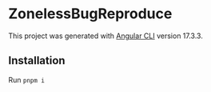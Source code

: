 # ZonelessBugReproduce

This project was generated with [Angular CLI](https://github.com/angular/angular-cli) version 17.3.3.

## Installation

Run `pnpm i`
